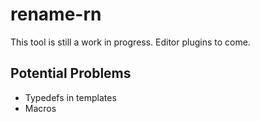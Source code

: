 # rename-rn

This tool is still a work in progress.
Editor plugins to come.

## Potential Problems

* Typedefs in templates
* Macros
